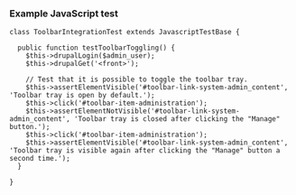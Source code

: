 ### Example JavaScript test

    class ToolbarIntegrationTest extends JavascriptTestBase {
    
      public function testToolbarToggling() {
        $this->drupalLogin($admin_user);
        $this->drupalGet('<front>');
    
        // Test that it is possible to toggle the toolbar tray.
        $this->assertElementVisible('#toolbar-link-system-admin_content', 'Toolbar tray is open by default.');
        $this->click('#toolbar-item-administration');
        $this->assertElementNotVisible('#toolbar-link-system-admin_content', 'Toolbar tray is closed after clicking the "Manage" button.');
        $this->click('#toolbar-item-administration');
        $this->assertElementVisible('#toolbar-link-system-admin_content', 'Toolbar tray is visible again after clicking the "Manage" button a second time.');
      }
    
    }
